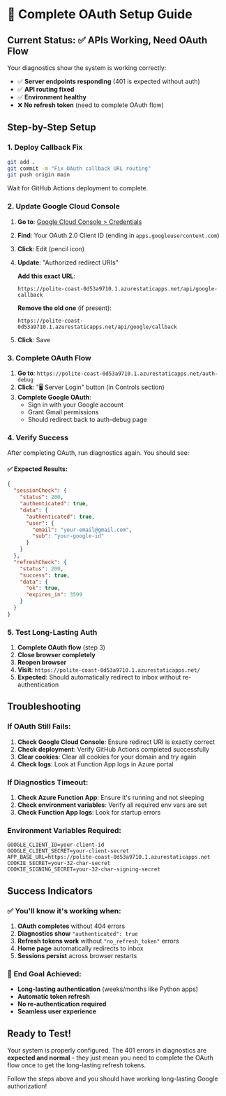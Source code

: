 # 🚀 Complete OAuth Setup Guide

## Current Status: ✅ APIs Working, Need OAuth Flow

Your diagnostics show the system is working correctly:
- ✅ **Server endpoints responding** (401 is expected without auth)
- ✅ **API routing fixed** 
- ✅ **Environment healthy**
- ❌ **No refresh token** (need to complete OAuth flow)

## Step-by-Step Setup

### 1. **Deploy Callback Fix**
```bash
git add .
git commit -m "Fix OAuth callback URL routing"
git push origin main
```
Wait for GitHub Actions deployment to complete.

### 2. **Update Google Cloud Console**

1. **Go to**: [Google Cloud Console > Credentials](https://console.cloud.google.com/apis/credentials)
2. **Find**: Your OAuth 2.0 Client ID (ending in `apps.googleusercontent.com`)
3. **Click**: Edit (pencil icon)
4. **Update**: "Authorized redirect URIs"
   
   **Add this exact URL**:
   ```
   https://polite-coast-0d53a9710.1.azurestaticapps.net/api/google-callback
   ```
   
   **Remove the old one** (if present):
   ```
   https://polite-coast-0d53a9710.1.azurestaticapps.net/api/google/callback
   ```

5. **Click**: Save

### 3. **Complete OAuth Flow**

1. **Go to**: `https://polite-coast-0d53a9710.1.azurestaticapps.net/auth-debug`
2. **Click**: "🖥️ Server Login" button (in Controls section)
3. **Complete Google OAuth**:
   - Sign in with your Google account
   - Grant Gmail permissions
   - Should redirect back to auth-debug page

### 4. **Verify Success**

After completing OAuth, run diagnostics again. You should see:

#### ✅ **Expected Results:**
```json
{
  "sessionCheck": {
    "status": 200,
    "authenticated": true,
    "data": {
      "authenticated": true,
      "user": {
        "email": "your-email@gmail.com",
        "sub": "your-google-id"
      }
    }
  },
  "refreshCheck": {
    "status": 200,
    "success": true,
    "data": {
      "ok": true,
      "expires_in": 3599
    }
  }
}
```

### 5. **Test Long-Lasting Auth**

1. **Complete OAuth flow** (step 3)
2. **Close browser completely**
3. **Reopen browser** 
4. **Visit**: `https://polite-coast-0d53a9710.1.azurestaticapps.net/`
5. **Expected**: Should automatically redirect to inbox without re-authentication

## Troubleshooting

### If OAuth Still Fails:
1. **Check Google Cloud Console**: Ensure redirect URI is exactly correct
2. **Check deployment**: Verify GitHub Actions completed successfully
3. **Clear cookies**: Clear all cookies for your domain and try again
4. **Check logs**: Look at Function App logs in Azure portal

### If Diagnostics Timeout:
1. **Check Azure Function App**: Ensure it's running and not sleeping
2. **Check environment variables**: Verify all required env vars are set
3. **Check Function App logs**: Look for startup errors

### Environment Variables Required:
```
GOOGLE_CLIENT_ID=your-client-id
GOOGLE_CLIENT_SECRET=your-client-secret  
APP_BASE_URL=https://polite-coast-0d53a9710.1.azurestaticapps.net
COOKIE_SECRET=your-32-char-secret
COOKIE_SIGNING_SECRET=your-32-char-signing-secret
```

## Success Indicators

### ✅ **You'll know it's working when:**
1. **OAuth completes** without 404 errors
2. **Diagnostics show** `"authenticated": true` 
3. **Refresh tokens work** without `"no_refresh_token"` errors
4. **Home page** automatically redirects to inbox
5. **Sessions persist** across browser restarts

### 🎯 **End Goal Achieved:**
- **Long-lasting authentication** (weeks/months like Python apps)
- **Automatic token refresh** 
- **No re-authentication required**
- **Seamless user experience**

## Ready to Test!

Your system is properly configured. The 401 errors in diagnostics are **expected and normal** - they just mean you need to complete the OAuth flow once to get the long-lasting refresh tokens.

Follow the steps above and you should have working long-lasting Google authorization!
